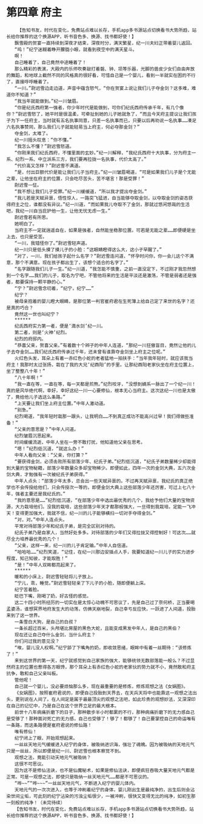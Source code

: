 # 第四章 府主
        【告知书友，时代在变化，免费站点难以长存，手机app多书源站点切换看书大势所趋，站长给你推荐的这个换源APP，听书音色多、换源、找书都好使！】
       飘雪殿的贺宴一直持续到深夜才结束，深夜时分，满天繁星，纪一川夫妇正带着婴儿返回。
       “呜！”纪宁迷糊着睁开朦胧小眼，就看到夜空中的满天星斗。
       啊！
       自己睡着了，自己竟然中途睡着了！
       那么精彩的表演，大殿内的乐师吹奏敲打着磐、钟、埙等乐器，光脚的兽皮少女们自由奔放的舞蹈，和地球上截然不同的风格真的很好看，可惜自己是一个婴儿，看到一半就实在困的不行了，直接呼呼睡着了。
       “一川。”尉迟雪边走边道，声音中蕴含怒气，“你在贺宴上说让我们儿子夺金剑？这多难，难道你不知道？”
       “我当年就能做到。”纪一川皱眉。
       “你是纪氏西府第一强者，你少年时代是能做到，可你们纪氏西府传承千年，有几个像你？”尉迟雪怒了，她平时是很温柔，可牵扯到她的儿子她就急了，“而且今天府主提议让我们孩子为下一任府主，当时就有五名执事同意，只差一名执事而已，只要以后再劝说一名执事……凑足六名执事赞同，那么我们儿子就能轻易当上府主，何必夺那金剑？”
       夺金剑，太难了。
       纪一川摇头叹息：“你不懂。”
       “我怎么不懂？”尉迟雪怒道。
       “你刚来我们纪氏西府，不懂里面的玄妙。”纪一川解释，“我纪氏西府十大执事，分为府主一系、纪烈一系、中立派系三方，我们要再拉拢一名执事，代价太高了。”
       “代价高又怎样？”尉迟雪不满道。
       “是，付出巨额代价是能让我们儿子当府主。”纪一川皱眉喝道，“可是如果我们儿子是个无能之辈，让他坐在府主的位置，只会吃尽苦头，苦不堪言！那是受罪！”
       尉迟雪一怔。
       “我不想让我们儿子受罪。”纪一川缓缓道，“所以我才提出夺金剑。”
       “我儿若是天赋异禀，悟性惊人，一路突飞猛进，自当能够夺取金剑，以夺取金剑的姿态获得府主之位，谁都没有异议。”纪一川道，“而如果我儿夺取不了金剑，那就过悠闲悠哉的生活吧，我纪一川自当庇护他一生，让他无忧无虑一生。”
       尉迟雪若有所思。
       她明白了。
       当府主不一定就逍遥自在，如果是强者，自然能坐稳那位置。可若是无能之辈……即便硬是坐上去，也只是受苦。
       “一川，我错怪你了。”尉迟雪轻声道。
       纪一川只是低头摸了摸儿子的小脸：“这眼睛瞪得这么大，这小子早醒了。”
       “对了，一川，我们给孩子起什么名字？”尉迟雪连问道，“怀孕时问你，你一会儿这个不满意，那个不满意。现在孩子都出生了，该想个适合的名字了。”
       “名字跟随我们儿子一生。”纪一川道，“我怎能不慎重，之前一直没定下，不过刚才我忽然想到一个名字……我们的儿子，取名为宁吧，不管他将来的生活是平淡还是激荡，不管是弱者还是强者，都要保持一颗平静的心。”
       “宁？”尉迟雪念叨着，“纪宁，纪宁……”
       纪宁？
       被母亲抱着的婴儿瞪大眼睛，是那位第一判官崔府君在生死簿上给自己定了来世的名字？还是真的巧合？
       竟然这一世也叫纪宁？
       ******
       纪氏西府实力第一者，便是‘滴水剑’纪一川。
       第二者，则是‘火神’纪烈。
       纪烈的府邸内。
       “恭喜父亲，贺喜父亲。”有着数十个辫子的中年人连道，“那纪一川狂傲盲目，竟然让他的儿子去夺金剑……我们纪氏西府传承过千年，还未曾有谁靠夺金剑坐上府主之位呢。”
       火红色头发，耳朵上有着一赤红色小蛇的老者猛地一拍扶手：“当年我年轻时，就应该我当府主！我那时太过张扬，栽在了我的大兄‘纪酉阳’的手里。让那纪酉阳老家伙坐在府主位置上，坐了整整八十年！”
       “八十年啊！”
       “我一直在等，一直在等，每一天都是煎熬。”纪烈咬牙，“没想到嫡系一脉出了一个纪一川！真的是风华绝代啊，幸好，幸好这纪一川一心要修仙，根本无心当府主。这次这纪一川也是太傲了，竟给他儿子选这么条路。”
       “上天要让我们坐上府主位置。”中年人激动道。
       “别急。”
       纪烈喝道，“我年轻时栽那一跟头，让我明白……不到真正成功不能高兴过早！我们得做些准备！”
       “父亲的意思是？”中年人问道。
       纪烈皱眉沉思起来。
       时间缓缓流逝，中年人坐在一旁不敢打扰，他知道他父亲在思考。
       “嗯！”纪烈低沉道，“就这么办！”
       中年人看向父亲：“父亲，你打算？”
       “要获得金剑，必须击败所有部落少年、纪氏子弟。”纪烈低沉道，“纪氏子弟数量稀少却能得到大量的宝物秘籍，部落少年数量众多却宝物稀少。即便如此，四年一次的金剑大典，五六次金剑大典，才勉强有一次被纪氏子弟获得。”
       中年人点头：“部落少年太多，总会出一些天赋异禀的。不过再天赋异禀，我纪氏的真正绝学也不会传授给他们，只会传授次一等的，即便金剑大典上这些部落少年还厉害，可过上七八十年，强者主要还是我纪氏的。”
       “我的意思是……”纪烈低沉道，“在部落少年中选出最优秀的几个，我给予他们大量的宝物资源，大力栽培他们。没我的栽培，这些部落少年天才都那般强大，一旦得到我栽培，定能一飞冲天！变得更加强大，我就不信，纪一川的儿子能够横扫一切对手夺得金剑。”
       “对，对。”中年人连点头。
       平常对待部落少年和纪氏子弟，是完全区别对待的。
       纪氏子弟乃是自家人，当然好处多多。对待部落的少年们又得拉拢又得控制好！可这次……就尽全力培养最优秀的几个！
       “父亲，这样一来，纪一川的儿子肯定输。”中年人自信道。
       “哈哈哈……”纪烈笑道，“记住，在纪一川那边安插点人手，我要知道纪一川儿子的实力进步程度，知己知彼，才能取胜！”
       “是！”中年人双眸都亮起来了。
       ******
       暖和的小床上，尉迟雪轻轻将儿子放上。
       “宁儿，乖，睡觉。”尉迟雪轻轻亲了下儿子的小脸，随即便躺上床。
       纪宁苦着脸。
       眨巴下嘴，刚喝了奶，好古怪的感觉。
       这二十四小时所经历的一切实在是太惊心动魄不可思议了，先是自己过了奈何桥，正当要喝孟婆汤，谁想冥界地府发生大的动荡，仿佛天崩地裂，自己幸亏反应快，一跃进了人间道，投胎来到了这一世界。
       一条雪白大狗，是自己的白叔？
       一条长超过百米，头颅堪比房屋的黑色大蛇，且能变成黑发中年人，是自己的黑伯？
       现在还让自己夺什么金剑，当什么府主？
       你们问过我的意见没？
       “唉，婴儿没人权啊。”纪宁舔了下嘴角的奶，即收敛思绪，眼眸中有着一丝期待：“该修炼了！”
       来到这世界的第一天，纪宁就感觉到自己家族的强大，能够统领无数部落能一般么？不过显然府主的位置也惹得各方眼馋，那个耳朵上有赤红色小蛇的老家伙的势力就不小，竟然敢和府主抗争，敢和自己父亲叫板。
       管他呢！
       自己就一个婴儿，没必要烦恼那么多，现在最重要的是修炼，修炼观想之法《女娲图》。
       《女娲图》，按照崔府君说的，即便自己投胎到天界去，在天兵天将中也能靠这一观想之法出头，更别说在人间了。在人间定是属于最最顶尖的观想之法吧，如此珍贵的观想妙法，又深深印在自己的记忆中，乃是自己在这个世界立足的最大根本。
       前世十八年病痛折磨下的日子，那种散步半小时都累的不行，那种病痛折磨下的无力感自己是受够了！那种面对死亡的无力感，自己也受够了！够了！都够了！自己要掌控自己的命运唯有一条路，而这条路便是崔府君说的修仙路！
       唯有修仙！
       纪宁闭上了眼，开始观想起来。
       一丝丝天地元气缓缓进入纪宁的身体，被吸纳进识海，强壮了魂魄。因为被吸纳的天地元气只是一丝丝，所以即便是纪一川、尉迟雪也根本察觉不到。
       观想之法，竟能引动天地元气被吸纳？
       这很不可思议。
       因为这不是修仙法诀，也不是仙魔秘术，如果是修仙法诀，即便疯狂吞吸大量天地元气都是正常。可是一观想之法，即使只是吸纳一丝天地元气……都是不可思议的。
       “哗~~”“哗~~~”一丝丝天地元气，不断进入纪宁的婴儿体内。
       天地元气的一次次进入，也等于冲刷着纪宁的身体，婴儿刚出生是最纯净的，出生后则会沾染世间尘垢，可此刻的纪宁沾染的污浊尘垢很少，一被冲刷，很快又变得无比的纯净，如初生那一刻般的纯净！（未完待续）
       【告知书友，时代在变化，免费站点难以长存，手机app多书源站点切换看书大势所趋，站长给你推荐的这个换源APP，听书音色多、换源、找书都好使！】